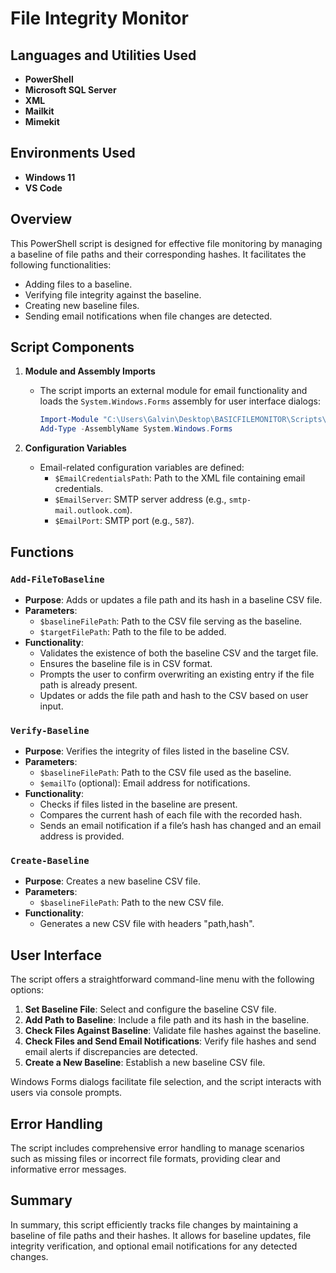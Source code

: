 <h1>File Integrity Monitor</h1>

<h2>Languages and Utilities Used</h2>

- <b>PowerShell</b> 
- <b>Microsoft SQL Server</b>
- <b>XML</b>
- <b>Mailkit</b>
- <b>Mimekit</b>

 

<h2>Environments Used </h2>

- <b>Windows 11</b> 
- <b>VS Code</b> 


<h2>Overview</h2>



This PowerShell script is designed for effective file monitoring by managing a baseline of file paths and their corresponding hashes. It facilitates the following functionalities:

- Adding files to a baseline.
- Verifying file integrity against the baseline.
- Creating new baseline files.
- Sending email notifications when file changes are detected.

## Script Components

1. **Module and Assembly Imports**
   - The script imports an external module for email functionality and loads the `System.Windows.Forms` assembly for user interface dialogs:
     ```powershell
     Import-Module "C:\Users\Galvin\Desktop\BASICFILEMONITOR\Scripts\mail.ps1"
     Add-Type -AssemblyName System.Windows.Forms
     ```

2. **Configuration Variables**
   - Email-related configuration variables are defined:
     - `$EmailCredentialsPath`: Path to the XML file containing email credentials.
     - `$EmailServer`: SMTP server address (e.g., `smtp-mail.outlook.com`).
     - `$EmailPort`: SMTP port (e.g., `587`).

## Functions

### `Add-FileToBaseline`

- **Purpose**: Adds or updates a file path and its hash in a baseline CSV file.
- **Parameters**:
  - `$baselineFilePath`: Path to the CSV file serving as the baseline.
  - `$targetFilePath`: Path to the file to be added.
- **Functionality**:
  - Validates the existence of both the baseline CSV and the target file.
  - Ensures the baseline file is in CSV format.
  - Prompts the user to confirm overwriting an existing entry if the file path is already present.
  - Updates or adds the file path and hash to the CSV based on user input.

### `Verify-Baseline`

- **Purpose**: Verifies the integrity of files listed in the baseline CSV.
- **Parameters**:
  - `$baselineFilePath`: Path to the CSV file used as the baseline.
  - `$emailTo` (optional): Email address for notifications.
- **Functionality**:
  - Checks if files listed in the baseline are present.
  - Compares the current hash of each file with the recorded hash.
  - Sends an email notification if a file’s hash has changed and an email address is provided.

### `Create-Baseline`

- **Purpose**: Creates a new baseline CSV file.
- **Parameters**:
  - `$baselineFilePath`: Path to the new CSV file.
- **Functionality**:
  - Generates a new CSV file with headers "path,hash".

## User Interface

The script offers a straightforward command-line menu with the following options:

1. **Set Baseline File**: Select and configure the baseline CSV file.
2. **Add Path to Baseline**: Include a file path and its hash in the baseline.
3. **Check Files Against Baseline**: Validate file hashes against the baseline.
4. **Check Files and Send Email Notifications**: Verify file hashes and send email alerts if discrepancies are detected.
5. **Create a New Baseline**: Establish a new baseline CSV file.

Windows Forms dialogs facilitate file selection, and the script interacts with users via console prompts.

## Error Handling

The script includes comprehensive error handling to manage scenarios such as missing files or incorrect file formats, providing clear and informative error messages.

## Summary

In summary, this script efficiently tracks file changes by maintaining a baseline of file paths and their hashes. It allows for baseline updates, file integrity verification, and optional email notifications for any detected changes.







</p>

<!--
 ```diff
- text in red
+ text in green
! text in orange
# text in gray
@@ text in purple (and bold)@@
```
--!>
